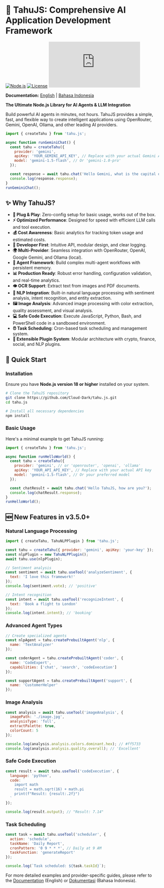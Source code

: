 # 🥘 TahuJS: Comprehensive AI Application Development Framework

[![Node.js](https://img.shields.io/badge/Node.js-18%2B-green?logo=node.js)](https://nodejs.org/)
[![License](https://img.shields.io/badge/License-MIT-blue.svg)](LICENSE)
[![GitHub Stars](https://img.shields.io/github/stars/Cloud-Dark/tahu.js?style=social)](https://github.com/Cloud-Dark/tahu.js/stargazers)

**Documentation:** [English](./docs/en.md) | [Bahasa Indonesia](./docs/id.md)

**The Ultimate Node.js Library for AI Agents & LLM Integration**

Build powerful AI agents in minutes, not hours. TahuJS provides a simple, fast, and flexible way to create intelligent applications using OpenRouter, Gemini, OpenAI, Ollama, and other leading AI providers.

```javascript
import { createTahu } from 'tahu.js';

async function runGeminiChat() {
  const tahu = createTahu({
    provider: 'gemini',
    apiKey: 'YOUR_GEMINI_API_KEY', // Replace with your actual Gemini API key
    model: 'gemini-1.5-flash', // Or 'gemini-1.0-pro'
  });

  const response = await tahu.chat('Hello Gemini, what is the capital of France?');
  console.log(response.response);
}
runGeminiChat();
```

## ✨ Why TahuJS?

- **🚀 Plug & Play**: Zero-config setup for basic usage, works out of the box.
- **⚡ Optimized Performance**: Designed for speed with efficient LLM calls and tool execution.
- **💰 Cost Awareness**: Basic analytics for tracking token usage and estimated costs.
- **🔧 Developer First**: Intuitive API, modular design, and clear logging.
- **🌍 Multi-Provider**: Seamless integration with OpenRouter, OpenAI, Google Gemini, and Ollama (local).
- **🤖 Agent Framework**: Build complex multi-agent workflows with persistent memory.
- **📊 Production Ready**: Robust error handling, configuration validation, and real-time analytics.
- **👁️ OCR Support**: Extract text from images and PDF documents.
- **🧠 NLP Integration**: Built-in natural language processing with sentiment analysis, intent recognition, and entity extraction.
- **🖼️ Image Analysis**: Advanced image processing with color extraction, quality assessment, and visual analysis.
- **💻 Safe Code Execution**: Execute JavaScript, Python, Bash, and PowerShell code in a sandboxed environment.
- **⏰ Task Scheduling**: Cron-based task scheduling and management system.
- **🔌 Extensible Plugin System**: Modular architecture with crypto, finance, social, and NLP plugins.

## 🚀 Quick Start

### Installation

Ensure you have **Node.js version 18 or higher** installed on your system.

```bash
# Clone the TahuJS repository
git clone https://github.com/Cloud-Dark/tahu.js.git
cd tahu.js

# Install all necessary dependencies
npm install
```

### Basic Usage

Here's a minimal example to get TahuJS running:

```javascript
import { createTahu } from 'tahu.js';

async function runHelloWorld() {
  const tahu = createTahu({
    provider: 'gemini', // or 'openrouter', 'openai', 'ollama'
    apiKey: 'YOUR_API_API_KEY', // Replace with your actual API key
    model: 'gemini-1.5-flash', // Or your preferred model
  });

  const chatResult = await tahu.chat('Hello TahuJS, how are you?');
  console.log(chatResult.response);
}
runHelloWorld();
```

## 🆕 New Features in v3.5.0+

### Natural Language Processing
```javascript
import { createTahu, TahuNLPPlugin } from 'tahu.js';

const tahu = createTahu({ provider: 'gemini', apiKey: 'your-key' });
const nlpPlugin = new TahuNLPPlugin();
await tahu.use(nlpPlugin);

// Sentiment analysis
const sentiment = await tahu.useTool('analyzeSentiment', { 
  text: 'I love this framework!' 
});
console.log(sentiment.vote); // 'positive'

// Intent recognition
const intent = await tahu.useTool('recognizeIntent', { 
  text: 'Book a flight to London' 
});
console.log(intent.intent); // 'booking'
```

### Advanced Agent Types
```javascript
// Create specialized agents
const nlpAgent = tahu.createPrebuiltAgent('nlp', {
  name: 'TextAnalyzer'
});

const coderAgent = tahu.createPrebuiltAgent('coder', {
  name: 'CodeExpert',
  capabilities: ['chat', 'search', 'codeExecution']
});

const supportAgent = tahu.createPrebuiltAgent('support', {
  name: 'CustomerHelper'
});
```

### Image Analysis
```javascript
const analysis = await tahu.useTool('imageAnalysis', {
  imagePath: './image.jpg',
  analysisType: 'full',
  extractPalette: true,
  colorCount: 5
});

console.log(analysis.analysis.colors.dominant.hex); // #ff5733
console.log(analysis.analysis.quality.overall); // 'Excellent'
```

### Safe Code Execution
```javascript
const result = await tahu.useTool('codeExecution', {
  language: 'python',
  code: `
    import math
    result = math.sqrt(16) + math.pi
    print(f"Result: {result:.2f}")
  `
});

console.log(result.output); // "Result: 7.14"
```

### Task Scheduling
```javascript
const task = await tahu.useTool('scheduler', {
  action: 'schedule',
  taskName: 'Daily Report',
  cronPattern: '0 9 * * *', // Daily at 9 AM
  taskFunction: 'generateReport'
});

console.log(`Task scheduled: ${task.taskId}`);
```

For more detailed examples and provider-specific guides, please refer to the [Documentation](./docs/en.md) (English) or [Dokumentasi](./docs/id.md) (Bahasa Indonesia).
